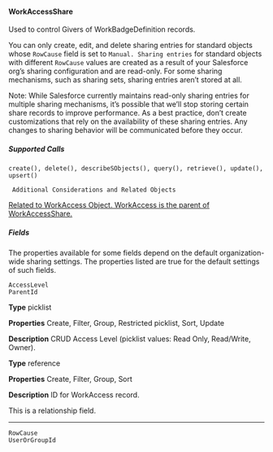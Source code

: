 #### WorkAccessShare

Used to control Givers of WorkBadgeDefinition records.

You can only create, edit, and delete sharing entries for standard objects whose `RowCause` field is set to `Manual. Sharing entries`
for standard objects with different `RowCause` values are created as a result of your Salesforce org’s sharing configuration and are
read-only. For some sharing mechanisms, such as sharing sets, sharing entries aren’t stored at all.

Note: While Salesforce currently maintains read-only sharing entries for multiple sharing mechanisms, it’s possible that we’ll stop
storing certain share records to improve performance. As a best practice, don’t create customizations that rely on the availability
of these sharing entries. Any changes to sharing behavior will be communicated before they occur.

##### Supported Calls
```
create(), delete(), describeSObjects(), query(), retrieve(), update(), upsert()

 Additional Considerations and Related Objects

```
[Related to WorkAccess Object. WorkAccess is the parent of WorkAccessShare.](https://docs.google.com/a/salesforce.com/document/d/11IkXSCNKBD_04YlyOPvWS94iyVeQ7zN98M03LdcW4eM/edit#bookmark=id.7idtv3rbjtcr)

##### Fields

The properties available for some fields depend on the default organization-wide sharing settings. The properties listed are true for the
default settings of such fields.

```
AccessLevel
ParentId

```

**Type**
picklist

**Properties**
Create, Filter, Group, Restricted picklist, Sort, Update

**Description**
CRUD Access Level (picklist values: Read Only, Read/Write, Owner).

**Type**
reference

**Properties**
Create, Filter, Group, Sort

**Description**
ID for WorkAccess record.

This is a relationship field.


-----

```
RowCause
UserOrGroupId

